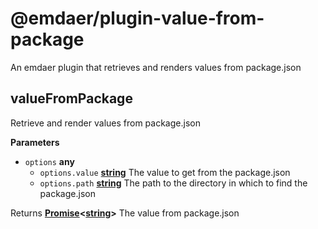 <!--
  This file was generated by emdaer

  Its template can be found at .emdaer/README.emdaer.md
-->

<h1 id="-emdaer-plugin-value-from-package">@emdaer/plugin-value-from-package</h1>
<p>An emdaer plugin that retrieves and renders values from package.json</p>
<!-- Generated by documentation.js. Update this documentation by updating the source code. -->
<h2 id="valuefrompackage">valueFromPackage</h2>
<p>Retrieve and render values from package.json</p>
<p><strong>Parameters</strong></p>
<ul>
<li><code>options</code> <strong>any</strong> <ul>
<li><code>options.value</code> <strong><a href="https://developer.mozilla.org/en-US/docs/Web/JavaScript/Reference/Global_Objects/String">string</a></strong> The value to get from the package.json</li>
<li><code>options.path</code> <strong><a href="https://developer.mozilla.org/en-US/docs/Web/JavaScript/Reference/Global_Objects/String">string</a></strong> The path to the directory in which to find the package.json</li>
</ul>
</li>
</ul>
<p>Returns <strong><a href="https://developer.mozilla.org/en-US/docs/Web/JavaScript/Reference/Global_Objects/Promise">Promise</a>&lt;<a href="https://developer.mozilla.org/en-US/docs/Web/JavaScript/Reference/Global_Objects/String">string</a>&gt;</strong> The value from package.json</p>
